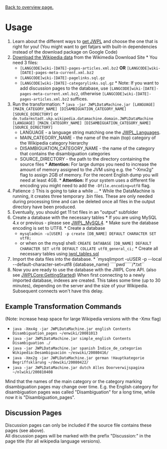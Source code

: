 [Back to overview page.](JWPLDocumentation.md)

# Usage #

  1. Learn about the different ways to [get JWPL](HowToGetJWPL.md) and choose the one that is right for you! (You might want to get fatjars with built-in dependencies instead of the download package on Google Code)
  1. [Download the Wikipedia data](HowToGetWikipediaDumps.md) from the Wikimedia Download Site
    * You need 3 files:
      * `[LANGCODE]wiki-[DATE]-pages-articles.xml.bz2` **OR** `[LANGCODE]wiki-[DATE]-pages-meta-current.xml.bz2`
      * `[LANGCODE]wiki-[DATE]-pagelinks.sql.gz`
      * `[LANGCODE]wiki-[DATE]-categorylinks.sql.gz`
    * Note: If you want to add discussion pages to the database, use `[LANGCODE]wiki-[DATE]-pages-meta-current.xml.bz2`, otherwise `[LANGCODE]wiki-[DATE]-pages-articles.xml.bz2` suffices.
  1. Run the transformation:
    * `java -jar JWPLDataMachine.jar [LANGUAGE] [MAIN_CATEGORY_NAME] [DISAMBIGUATION_CATEGORY_NAME] [SOURCE_DIRECTORY]` or `de.tudarmstadt.ukp.wikipedia.datamachine.domain.JWPLDataMachine [LANGUAGE] [MAIN_CATEGORY_NAME] [DISAMBIGUATION_CATEGORY_NAME] [SOURCE_DIRECTORY]`
      * LANGUAGE - a language string matching one the [JWPL\_Languages](JWPL_Languages.md).
      * MAIN\_CATEGORY\_NAME - the name of the main (top) category of the Wikipedia category hierarchy
      * DISAMBIGUATION\_CATEGORY\_NAME - the name of the category that contains the disambiguation categories
      * SOURCE\_DIRECTORY - the path to the directory containing the source files
    * **Attention:** For large dumps you need to increase the amount of memory assigned to the JVM using e.g. the "-Xmx2g" flag to assign 2GB of memory. For the recent English dump you will need at least 4GB.
    * **Attention:** If your system uses a different file encoding you might need to add the `-Dfile.encoding=utf8` flag.
  1. Patience :) This is going to take a while ...
    * While the DataMachine is running, it creates three temporary .bin files. These are only needed during processing time and can be deleted once all files in the output directory have been produced.
  1. Eventually, you should get 11 txt files in an "output" subfolder
  1. Create a database with the necessary tables
    * If you are using MySQL 4.x or previous - please see [JWPL\_MySQL4](JWPL_MySQL4.md).
    * Make sure the database encoding is set to UTF8.
    * Create a database
      * `mysqladmin -u[USER] -p create [DB_NAME] DEFAULT CHARACTER SET utf8;`
      * or when on the mysql shell: `CREATE DATABASE [DB_NAME] DEFAULT CHARACTER SET utf8 DEFAULT COLLATE utf8_general_ci;`
    * Create all necessary tables using [jwpl\_tables.sql](http://code.google.com/p/jwpl/source/browse/trunk/de.tudarmstadt.ukp.wikipedia.wikimachine/jwpl_tables.sql)
  1. Import the data files into the database.
    * `mysqlimport -uUSER -p --local --default-character-set=utf8 {database_name} ````pwd`````/*.txt``
  1. Now you are ready to use the database with the JWPL Core API. (also see [JWPLCore:GettingStarted](http://code.google.com/p/jwpl/wiki/JWPLCore_GettingStarted)) When first connecting to a newly imported database, indexes are created. This takes some time (up to 30 minutes), depending on the server and the size of your Wikipedia. Subsequent connects won't have this delay.

## Example Transformation Commands ##
(Note: increase heap space for large Wikipedia versions with the -Xmx flag)

  * `java -Xmx4g -jar JWPLDataMachine.jar english Contents Disambiguation_pages ~/enwiki/20081013`
  * `java -jar JWPLDataMachine.jar simple_english Contents Disambiguation ./`
  * `java -jar JWPLDataMachine.jar spanish Índice_de_categorías Wikipedia:Desambiguación ~/eswiki/20080416/`
  * `java -Xmx2g -jar JWPLDataMachine.jar german !Hauptkategorie Begriffsklärung ~/dewiki/20080422/`
  * `java -jar JWPLDataMachine.jar dutch Alles Doorverwijspagina ~/nlwiki/200810408`

Mind that the names of the main category or the category marking disambiguation pages may change over time. E.g. the English category for disambiguation pages was called "Disambiguation" for a long time, while now it is "Disambiguation\_pages".

## Discussion Pages ##

Discussion pages can only be included if the source file contains these pages (see above).<br />
All discussion pages will be marked with the prefix "Discussion:" in the page title (for all wikipedia language versions).